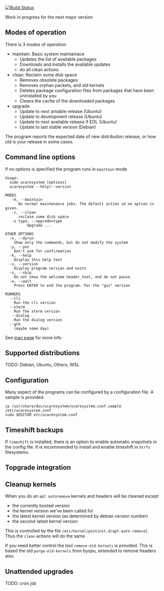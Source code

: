 [![Build Status](https://travis-ci.org/jtsagata/uCareSystem.svg?branch=master)](https://travis-ci.org/jtsagata/uCareSystem)

Work in progress for the next major version

## Modes of operation
There is 3 modes of operation

* maintain: Basic system maintainace
  - Updates the list of available packages
  - Downloads and installs the available updates
  - do all clean actions
 * clean: Reclaim some disk space
   - Removes obsolete packages
   - Removes orphan packets, and old kernels
   - Deletes package configuration files from packages that have been uninstalled by you
   - Cleans the cache of the downloaded packages
* upgrade: 
  - Update to next amiable release (Ubuntu)
  - Update to development release (Ubuntu)
  - Update to next available release if EOL (Ubuntu)
  - Update to last stable version (Debian)

The program reports the expected date of new distribution release, or how old is your release in some cases. 

## Command line options
If no options is specified the program runs in `maintain` mode

```text
Usage:
  sudo ucaresystem [options]
  ucaresystem --help|--version

MODES
   -m, --maintain
      Do normal maintenance jobs. The default action id no option is given.
   -c, --clean
      reclaim some disk space
   -u type, --upgrade=type
          Upgrade ...

OTHER OPTIONS
  -n, --dyrun
    Show only the commands, but do not modify the system
  -y, --yes
    Don't ask for confirmation
  -h, --help
    Display this help text
  -v, --version
    Display program version and exits
  -s, --skip
    Do not show the welcome header_text, and do not pause.
  -w, --wait
    Press ENTER to end the program. For the "gui" version

RUNNERS
  --cli
    Run the cli version
  --xterm
    Run the xterm version
   --dialog
    Run the dialog version
  --gtk
    (maybe some day)  
```
    
See [man page](https://jtsagata.github.io/uCareSystem/man/ucaresystem.8.html) for more info



## Supported distributions
TODO: Debian, Ubuntu, Others, WSL

## Configuration
Many aspect of the programs can be configured by a configuration file. A sample is provided.

    cp /usr/share/doc/ucaresystem/ucaresystem.conf.sample /etc/ucaresystem.conf
    sudo $EDITOR etc/ucaresystem.conf

## Timeshift backups
If `timeshift` is installed, there is an option 
to enable automatic snapshots in the config file.
It is recommended to install and enable timeshift in `btrfs` filesystems. 
  
## Topgrade integration

## Cleanup kernels
When you do an `apt autoremove` kernels and headers will be cleaned except 
- the currently booted version
- the kernel version we've been called for
- the latest kernel version (as determined by debian version number)
- the second-latest kernel version
 
This is controlled by the file `/etc/kernel/postinst.d/apt-auto-removal`. 
Thus the `clean` actions will do the same.

If you need better control the tool `remove-old-kernels` is provided. 
This is based the old  `purge-old-kernels` from byopu, extended to remove headers also.

## Unattended upgrades
TODO: cron job  